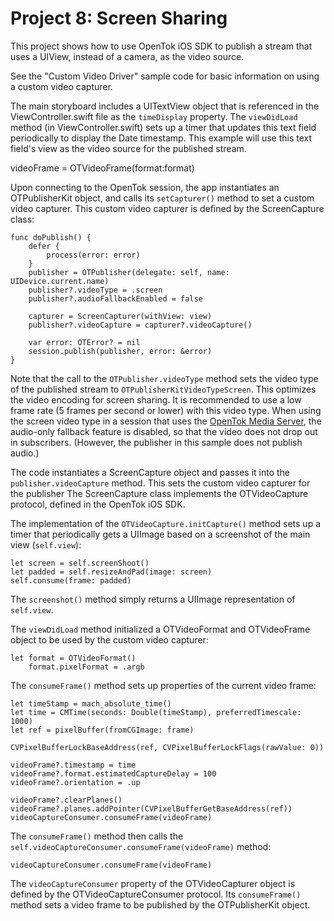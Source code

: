 Project 8: Screen Sharing
=========================

This project shows how to use OpenTok iOS SDK to publish a stream that uses a
UIView, instead of a camera, as the video source.

See the "Custom Video Driver" sample code for basic information on using a
custom video capturer.

The main storyboard includes a UITextView object that is referenced in the
ViewController.swift file as the `timeDisplay` property. The `viewDidLoad` method
(in  ViewController.swift) sets up a timer that updates this text field periodically
to display the Date timestamp. This example will use this text field's view as
the video source for the published stream.

videoFrame = OTVideoFrame(format:format)


Upon connecting to the OpenTok session, the app instantiates an OTPublisherKit
object, and calls its `setCapturer()` method to set a custom video capturer.
This custom video capturer is defined by the ScreenCapture class:

    func doPublish() {
        defer {
            process(error: error)
        }
        publisher = OTPublisher(delegate: self, name: UIDevice.current.name)
        publisher?.videoType = .screen
        publisher?.audioFallbackEnabled = false
        
        capturer = ScreenCapturer(withView: view)
        publisher?.videoCapture = capturer?.videoCapture()
        
        var error: OTError? = nil
        session.publish(publisher, error: &error)
    }

Note that the call to the `OTPublisher.videoType` method sets the
video type of the published stream to `OTPublisherKitVideoTypeScreen`. This
optimizes the video encoding for screen sharing. It is recommended to use a low
frame rate (5 frames per second or lower) with this video type. When using the
screen video type in a session that uses the [OpenTok Media
Server](https://tokbox.com/opentok/tutorials/create-session/#media-mode), the
audio-only fallback feature is disabled, so that the video does not drop out in
subscribers. (However, the publisher in this sample does not publish audio.)

The code instantiates a ScreenCapture object and passes it into the
`publisher.videoCapture` method. This sets the custom video capturer for
the publisher The ScreenCapture class implements the OTVideoCapture protocol,
defined in the OpenTok iOS SDK.

The implementation of the `OTVideoCapture.initCapture()` method sets up a timer
that periodically gets a UIImage based on a screenshot of the main view
(`self.view`):

	let screen = self.screenShoot()
	let padded = self.resizeAndPad(image: screen)
	self.consume(frame: padded)

The `screenshot()` method simply returns a UIImage representation of
`self.view`.

The `viewDidLoad` method initialized a OTVideoFormat and OTVideoFrame object to
be used by the custom video capturer:

    let format = OTVideoFormat()
		format.pixelFormat = .argb

The `consumeFrame()` method sets up properties of the current video frame:

	let timeStamp = mach_absolute_time()
	let time = CMTime(seconds: Double(timeStamp), preferredTimescale: 1000)
	let ref = pixelBuffer(fromCGImage: frame)
        
	CVPixelBufferLockBaseAddress(ref, CVPixelBufferLockFlags(rawValue: 0))
        
	videoFrame?.timestamp = time
	videoFrame?.format.estimatedCaptureDelay = 100
	videoFrame?.orientation = .up
        
	videoFrame?.clearPlanes()
	videoFrame?.planes.addPointer(CVPixelBufferGetBaseAddress(ref))
	videoCaptureConsumer.consumeFrame(videoFrame)

The `consumeFrame()` method then calls the
`self.videoCaptureConsumer.consumeFrame(videoFrame)` method:

    videoCaptureConsumer.consumeFrame(videoFrame)

The `videoCaptureConsumer` property of the OTVideoCapturer object is defined by
the OTVideoCaptureConsumer protocol. Its `consumeFrame()` method sets a video
frame to be published by the OTPublisherKit object.
